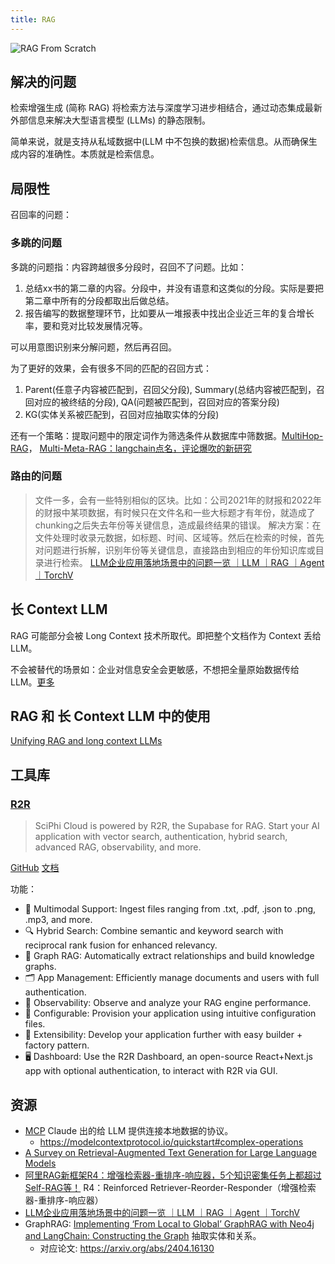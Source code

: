 ```yaml
---
title: RAG
---
```


![[RAG From Scratch](https://github.com/langchain-ai/rag-from-scratch)](resource/rag-workflow.png)

## 解决的问题
检索增强生成 (简称 RAG) 将检索方法与深度学习进步相结合，通过动态集成最新外部信息来解决大型语言模型 (LLMs) 的静态限制。

简单来说，就是支持从私域数据中(LLM 中不包换的数据)检索信息。从而确保生成内容的准确性。本质就是检索信息。

## 局限性

召回率的问题：

### 多跳的问题
多跳的问题指：内容跨越很多分段时，召回不了问题。比如：
  1. 总结xx书的第二章的内容。分段中，并没有语意和这类似的分段。实际是要把第二章中所有的分段都取出后做总结。
  2. 报告编写的数据整理环节，比如要从一堆报表中找出企业近三年的复合增长率，要和竞对比较发展情况等。

可以用意图识别来分解问题，然后再召回。

为了更好的效果，会有很多不同的匹配的召回方式：
1. Parent(任意子内容被匹配到，召回父分段), Summary(总结内容被匹配到，召回对应的被终结的分段), QA(问题被匹配到，召回对应的答案分段)
2. KG(实体关系被匹配到，召回对应抽取实体的分段)

还有一个策略：提取问题中的限定词作为筛选条件从数据库中筛数据。[MultiHop-RAG](https://github.com/mxpoliakov/Multi-Meta-RAG)， [Multi-Meta-RAG：langchain点名，评论爆吹的新研究](https://mp.weixin.qq.com/s/Jf3qdFR-o_A4FXwmOOZ3pg)

### 路由的问题
> 文件一多，会有一些特别相似的区块。比如：公司2021年的财报和2022年的财报中某项数据，有时候只在文件名和一些大标题才有年份，就造成了chunking之后失去年份等关键信息，造成最终结果的错误。
> 解决方案：在文件处理时收录元数据，如标题、时间、区域等。然后在检索的时候，首先对问题进行拆解，识别年份等关键信息，直接路由到相应的年份知识库或目录进行检索。
> [LLM企业应用落地场景中的问题一览 ｜LLM ｜RAG ｜Agent ｜TorchV](https://mp.weixin.qq.com/s/NvRyRXxhBKT-LSyYZ1llqg)

## 长 Context LLM
RAG 可能部分会被 Long Context 技术所取代。即把整个文档作为 Context 丢给 LLM。

不会被替代的场景如：企业对信息安全会更敏感，不想把全量原始数据传给 LLM。[更多](./resource/technological-ripple-effect-rag-and-long-context-cognitive-conflict.md)

## RAG 和 长 Context LLM 中的使用
[Unifying RAG and long context LLMs](./resource/unifying-rag-and-long-context-LLMs.md)

## 工具库
### [R2R](https://www.sciphi.ai/)
> SciPhi Cloud is powered by R2R, the Supabase for RAG.
Start your AI application with vector search, authentication,
hybrid search, advanced RAG, observability, and more.

[GitHub](https://github.com/SciPhi-AI/R2R) [文档](https://r2r-docs.sciphi.ai/walkthrough)

功能：
* 📁 Multimodal Support: Ingest files ranging from .txt, .pdf, .json to .png, .mp3, and more.
* 🔍 Hybrid Search: Combine semantic and keyword search with reciprocal rank fusion for enhanced relevancy.
* 🔗 Graph RAG: Automatically extract relationships and build knowledge graphs.
* 🗂️ App Management: Efficiently manage documents and users with full authentication.
* 🔭 Observability: Observe and analyze your RAG engine performance.
* 🧩 Configurable: Provision your application using intuitive configuration files.
* 🔌 Extensibility: Develop your application further with easy builder + factory pattern.
* 🖥️ Dashboard: Use the R2R Dashboard, an open-source React+Next.js app with optional authentication, to interact with R2R via GUI.

## 资源
* [MCP](https://www.anthropic.com/news/model-context-protocol) Claude 出的给 LLM 提供连接本地数据的协议。
  * https://modelcontextprotocol.io/quickstart#complex-operations
* [A Survey on Retrieval-Augmented Text Generation for Large Language
Models](./resource/a-survey-on-rag-for-llm.md)
* [阿里RAG新框架R4：增强检索器-重排序-响应器，5个知识密集任务上都超过Self-RAG等！](https://mp.weixin.qq.com/s/Lsom93jtIr4Pv7DjpQuiDQ) R4：Reinforced Retriever-Reorder-Responder（增强检索器-重排序-响应器）
* [LLM企业应用落地场景中的问题一览 ｜LLM ｜RAG ｜Agent ｜TorchV](https://mp.weixin.qq.com/s/NvRyRXxhBKT-LSyYZ1llqg)
* GraphRAG: [Implementing ‘From Local to Global’ GraphRAG with Neo4j and LangChain: Constructing the Graph](https://neo4j.com/developer-blog/global-graphrag-neo4j-langchain/) 抽取实体和关系。
  * 对应论文: https://arxiv.org/abs/2404.16130
